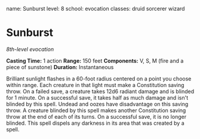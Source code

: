 name: Sunburst
level: 8
school: evocation
classes: druid
         sorcerer
         wizard

# Sunburst
_8th-level evocation_

**Casting Time:** 1 action
**Range:** 150 feet
**Components:** V, S, M (fire and a piece of sunstone)
**Duration:** Instantaneous

Brilliant sunlight flashes in a 60-foot radius centered on a point you choose within range. Each creature in that light must make a Constitution saving throw. On a failed save, a creature takes 12d6 radiant damage and is blinded for 1 minute. On a successful save, it takes half as much damage and isn't blinded by this spell. Undead and oozes have disadvantage on this saving throw.
A creature blinded by this spell makes another Constitution saving throw at the end of each of its turns. On a successful save, it is no longer blinded.
This spell dispels any darkness in its area that was created by a spell.

